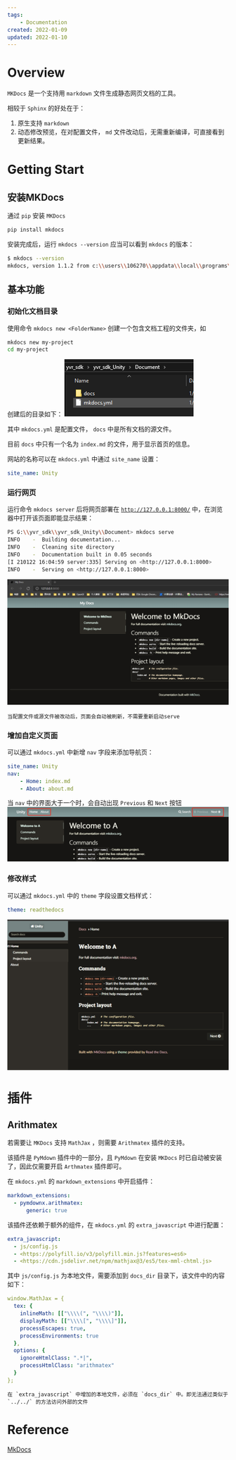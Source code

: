 ```yaml
---
tags:
    - Documentation
created: 2022-01-09
updated: 2022-01-10
---
```


# Overview

`MKDocs` 是一个支持用 `markdown` 文件生成静态网页文档的工具。

相较于 `Sphinx` 的好处在于：

1.  原生支持 `markdown`
2.  动态修改预览，在对配置文件， `md` 文件改动后，无需重新编译，可直接看到更新结果。


# Getting Start

## 安装MKDocs

通过 `pip` 安装 `MKDocs`
```bash
pip install mkdocs
```

安装完成后，运行 `mkdocs --version` 应当可以看到 `mkdocs` 的版本：
```bash
$ mkdocs --version
mkdocs, version 1.1.2 from c:\\users\\106270\\appdata\\local\\programs\\python\\python39\\lib\\site-packages\\mkdocs (Python 3.9)
```

## 基本功能

### 初始化文档目录

使用命令 `mkdocs new <FolderName>` 创建一个包含文档工程的文件夹，如
```bash
mkdocs new my-project
cd my-project
```

创建后的目录如下：
![|300](assets/Tools%20-%20MKDocs/image-20220109164730715.png)

其中 `mkdocs.yml` 是配置文件， `docs` 中是所有文档的源文件。

目前 `docs` 中只有一个名为 `index.md` 的文件，用于显示首页的信息。

网站的名称可以在 `mkdocs.yml` 中通过 `site_name` 设置：
```yaml
site_name: Unity
```

### 运行网页

运行命令 `mkdocs server` 后将网页部署在 [`http://127.0.0.1:8000/`](http://127.0.0.1:8000/) 中，在浏览器中打开该页面即能显示结果：
```bash
PS G:\\yvr_sdk\\yvr_sdk_Unity\\Document> mkdocs serve
INFO    -  Building documentation...
INFO    -  Cleaning site directory
INFO    -  Documentation built in 0.05 seconds
[I 210122 16:04:59 server:335] Serving on <http://127.0.0.1:8000>
INFO    -  Serving on <http://127.0.0.1:8000>
```

![](assets/Tools%20-%20MKDocs/image-20220109164800373.png)

```ad-note
当配置文件或源文件被改动后，页面会自动被刷新，不需要重新启动serve
```

### 增加自定义页面

可以通过 `mkdocs.yml` 中新增 `nav` 字段来添加导航页：
```yaml
site_name: Unity
nav:
    - Home: index.md
    - About: about.md
```

当 `nav` 中的界面大于一个时，会自动出现 `Previous` 和 `Next` 按钮
![](assets/Tools%20-%20MKDocs/image-20220109164854446.png)

### 修改样式

可以通过 `mkdocs.yml` 中的 `theme` 字段设置文档样式：
```yaml
theme: readthedocs
```

![|500](assets/Tools%20-%20MKDocs/image-20220109164936100.png)

# 插件

## Arithmatex

若需要让 `MKDocs` 支持 `MathJax` ，则需要 `Arithmatex` 插件的支持。

该插件是 `PyMdown` 插件中的一部分，且 `PyMdown` 在安装 `MKDocs` 时已自动被安装了，因此仅需要开启 `Arthmatex` 插件即可。

在 `mkdocs.yml` 的 `markdown_extensions` 中开启插件：
```yaml
markdown_extensions:
  - pymdownx.arithmatex:
      generic: true
```

该插件还依赖于额外的组件，在 `mkdocs.yml` 的 `extra_javascript` 中进行配置：
```yaml
extra_javascript:
  - js/config.js
  - <https://polyfill.io/v3/polyfill.min.js?features=es6>
  - <https://cdn.jsdelivr.net/npm/mathjax@3/es5/tex-mml-chtml.js>
```

其中 `js/config.js` 为本地文件，需要添加到 `docs_dir` 目录下，该文件中的内容如下：
```yaml
window.MathJax = {
  tex: {
    inlineMath: [["\\\\(", "\\\\)"]],
    displayMath: [["\\\\[", "\\\\]"]],
    processEscapes: true,
    processEnvironments: true
  },
  options: {
    ignoreHtmlClass: ".*|",
    processHtmlClass: "arithmatex"
  }
};
```

```ad-fail
在 `extra_javascript` 中增加的本地文件，必须在 `docs_dir` 中。即无法通过类似于 `../../` 的方法访问外部的文件
```

# Reference

[MkDocs](https://www.mkdocs.org/)
